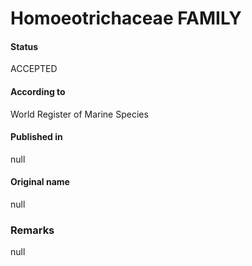 Homoeotrichaceae FAMILY
=======

#### Status
ACCEPTED

#### According to
World Register of Marine Species

#### Published in
null

#### Original name
null

### Remarks
null